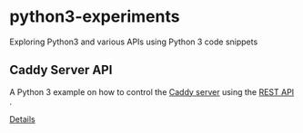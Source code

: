 # python3-experiments
Exploring Python3 and various APIs using Python 3 code snippets

## Caddy Server API
A Python 3 example on how to control the [Caddy server](https://caddyserver.com/) 
using the [REST API](https://caddyserver.com/docs/quick-starts/api) .

[Details](caddy-server-api/README.md)
